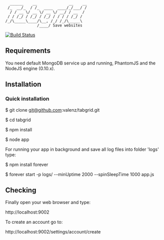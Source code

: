 	  ______    __              __    __
 	 /_  __/_  / /_  ____  ____/_/___/ /
	  / / __ \/ __ \/ __ \/ __/ / __  /
 	 / / /_/ / /_/ / /_/ / / / / /_/ /
	/_/\_____\____/\__, /_/ /_/\_____\
		          /____/ Save websites
[![Build Status](https://travis-ci.org/valenz/tabgrid.svg?branch=master)](https://travis-ci.org/valenz/tabgrid)


## Requirements
You need default MongoDB service up and running, PhantomJS and the NodeJS engine (0.10.x).


## Installation
### Quick installation
  $ git clone git@github.com:valenz/tabgrid.git

  $ cd tabgrid

  $ npm install

  $ node app

For running your app in background and save all log files into folder 'logs' type:

  $ npm install forever

  $ forever start -p logs/ --minUptime 2000 --spinSleepTime 1000 app.js


## Checking
Finally open your web browser and type:

  http://localhost:9002

To create an account go to:

  http://localhost:9002/settings/account/create
